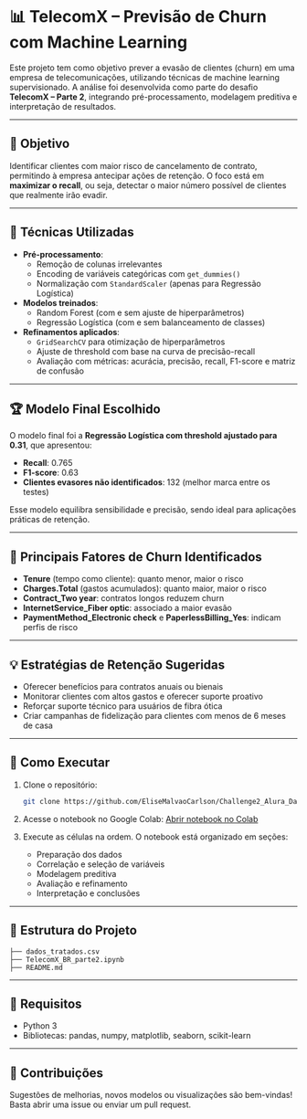 

# 📊 TelecomX – Previsão de Churn com Machine Learning

Este projeto tem como objetivo prever a evasão de clientes (churn) em uma empresa de telecomunicações, utilizando técnicas de machine learning supervisionado. A análise foi desenvolvida como parte do desafio **TelecomX – Parte 2**, integrando pré-processamento, modelagem preditiva e interpretação de resultados.

---

## 🎯 Objetivo

Identificar clientes com maior risco de cancelamento de contrato, permitindo à empresa antecipar ações de retenção. O foco está em **maximizar o recall**, ou seja, detectar o maior número possível de clientes que realmente irão evadir.

---

## 🧠 Técnicas Utilizadas

- **Pré-processamento**:
  - Remoção de colunas irrelevantes
  - Encoding de variáveis categóricas com `get_dummies()`
  - Normalização com `StandardScaler` (apenas para Regressão Logística)
- **Modelos treinados**:
  - Random Forest (com e sem ajuste de hiperparâmetros)
  - Regressão Logística (com e sem balanceamento de classes)
- **Refinamentos aplicados**:
  - `GridSearchCV` para otimização de hiperparâmetros
  - Ajuste de threshold com base na curva de precisão-recall
  - Avaliação com métricas: acurácia, precisão, recall, F1-score e matriz de confusão

---

## 🏆 Modelo Final Escolhido

O modelo final foi a **Regressão Logística com threshold ajustado para 0.31**, que apresentou:

- **Recall**: 0.765
- **F1-score**: 0.63
- **Clientes evasores não identificados**: 132 (melhor marca entre os testes)

Esse modelo equilibra sensibilidade e precisão, sendo ideal para aplicações práticas de retenção.

---

## 📌 Principais Fatores de Churn Identificados

- **Tenure** (tempo como cliente): quanto menor, maior o risco
- **Charges.Total** (gastos acumulados): quanto maior, maior o risco
- **Contract_Two year**: contratos longos reduzem churn
- **InternetService_Fiber optic**: associado a maior evasão
- **PaymentMethod_Electronic check** e **PaperlessBilling_Yes**: indicam perfis de risco

---

## 💡 Estratégias de Retenção Sugeridas

- Oferecer benefícios para contratos anuais ou bienais
- Monitorar clientes com altos gastos e oferecer suporte proativo
- Reforçar suporte técnico para usuários de fibra ótica
- Criar campanhas de fidelização para clientes com menos de 6 meses de casa

---

## 🚀 Como Executar

1. Clone o repositório:
   ```bash
   git clone https://github.com/EliseMalvaoCarlson/Challenge2_Alura_Data_Science_TeleconX_Parte2.git
   ```

2. Acesse o notebook no Google Colab:
   [Abrir notebook no Colab](https://colab.research.google.com/drive/1jQtRH_E7RcL1uFJ8OnDthJwHrc9xICns)

3. Execute as células na ordem. O notebook está organizado em seções:
   - Preparação dos dados
   - Correlação e seleção de variáveis
   - Modelagem preditiva
   - Avaliação e refinamento
   - Interpretação e conclusões

---

## 📁 Estrutura do Projeto

```
├── dados_tratados.csv
├── TelecomX_BR_parte2.ipynb
├── README.md
```

---

## 🧪 Requisitos

- Python 3
- Bibliotecas: pandas, numpy, matplotlib, seaborn, scikit-learn

---

## 🙌 Contribuições

Sugestões de melhorias, novos modelos ou visualizações são bem-vindas! Basta abrir uma issue ou enviar um pull request.

